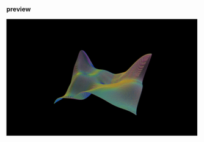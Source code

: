 <h3>preview</h3>
<img src="./screenshots/terrain.jpeg" title="exe" alt="terrain" style="width: 500px;">